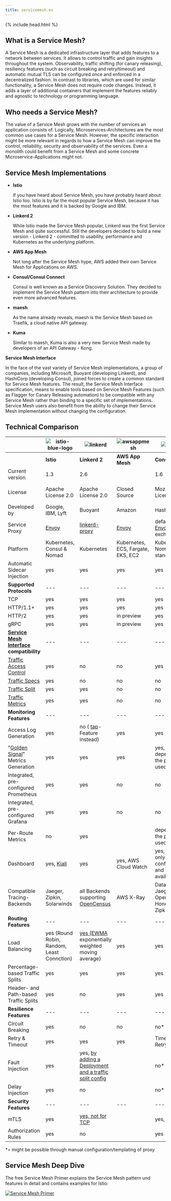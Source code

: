 ```yaml
---
title: servicemesh.es
---
```


{% include head.html %}

## What is a Service Mesh?

A Service Mesh is a dedicated infrastructure layer that adds features to a network between services. It allows to control traffic and gain insights throughout the system. Observability, traffic shifting (for canary releasing), resiliency features (such as circuit breaking and retry/timeout) and automatic mutual TLS can be configured once and enforced in a decentralized fashion. In contrast to libraries, which are used for similar functionality, a Service Mesh does not require code changes. Instead, it adds a layer of additional containers that implement the features reliably and agnostic to technology or programming language.  

## Who needs a Service Mesh?

The value of a Service Mesh grows with the number of services an application consists of. Logically, Microservices-Architectures are the most common use cases for a Service Mesh. However, the specific interaction might be more relevant in regards to how a Service Mesh can improve the control, reliability, security and observability of the services. Even a monolith could benefit from a Service Mesh and some concrete Microservice-Applications might not.

## Service Mesh Implementations

- **Istio**

   If you have heard about Service Mesh, you have probably heard about Istio too. Istio is by far the most popular Service Mesh, because it has the most features and it is backed by Google and IBM.
-  **Linkerd 2**

   While Istio made the Service Mesh popular, Linkerd was the first Service Mesh and quite successful. Still the developers decided to build a new version - Linkerd 2 - committed to usability, performance and Kubernetes as the underlying platform.  
-  **AWS App Mesh**

   Not long after the Service Mesh hype, AWS added their own Service Mesh for Applications on AWS.
-  **Consul/Consul Connect**

   Consul is well known as a Service Discovery Solution. They decided to implement the Service Mesh pattern into their architecture to provide even more advanced features.
-  **maesh**

   As the name already reveals, maesh is the Service Mesh based on Traefik, a cloud native API gateway.
-  **Kuma**

   Similar to maesh, Kuma is also a very new Service Mesh made by developers of an API Gateway - Kong.

**Service Mesh Interface**

In the face of the vast variety of Service Mesh implementations, a group of companies, including Microsoft, Buoyant (developing Linkerd), and HashiCorp (developing Consul), joined forces to create a common standard for Service Mesh features. The result, the Service Mesh Interface specification, means to enable tools based on Service Mesh Features (such as Flagger for Canary Releasing automation) to be compatible with any Service Mesh rather than binding to a specific set of implementations. Service Mesh users also benefit from the ability to change their Service Mesh implementation without changing the configuration.



## Technical Comparison

|                                                              | ![istio-blue-logo](img/istio.png)          | ![linkerd](img/linkerd.png)                                  | ![awsappmesh](img/awsappmesh.png)  | ![consul](img/consul.png)                                    | ![maesh](img/maesh.svg)       | ![kuma](img/kuma.png)              |
| ------------------------------------------------------------ | ------------------------------------------ | ------------------------------------------------------------ | ---------------------------------- | ------------------------------------------------------------ | ----------------------------- | ---------------------------------- |
|                                                              | **Istio**                                  | **Linkerd 2**                                                | **AWS App Mesh**                   | **Consul**                                                   | **mæsh**                      | **Kuma**                           |
| Current version                                              | 1.3                                        | 2.6                                                          |                                    | 1.6                                                          | 0.7                           | 0.2                                |
| License                                                      | Apache License 2.0                         | Apache License 2.0                                           | Closed Source                      | Mozilla License                                              | Apache License 2.0            | Apache License 2.0                 |
| Developed by                                                 | Google, IBM, Lyft                          | Buoyant                                                      | Amazon                             | HashiCorp                                                    | containous                    | Kong                               |
| Service Proxy                                                | [Envoy](https://www.envoyproxy.io)         | [linkerd-proxy](https://github.com/linkerd/linkerd2-proxy)   | [Envoy](https://www.envoyproxy.io) | defaults to [Envoy](https://www.envoyproxy.io), exchangeable | [Traefik](https://traefik.io) | [Envoy](https://www.envoyproxy.io) |
| Platform                                                     | Kubernetes, Consul & Nomad                 | Kubernetes                                                   | Kubernetes, ECS, Fargate, EKS, EC2 | Kubernetes, Nomad, standalone                                | Kubernetes                    | Kubernetes, "universal"            |
| Automatic Sidecar Injection                                  | yes                                        | yes                                                          | yes                                | yes                                                          | yes (per Node)                | yes                                |
| **Supported Protocols**                                      | ---                                        | ---                                                          | ---                                | ---                                                          | ---                           | ---                                |
| TCP                                                          | yes                                        | yes                                                          | yes                                | yes                                                          | yes                           | yes                                |
| HTTP/1.1+                                                    | yes                                        | yes                                                          | yes                                | yes                                                          | yes                           | yes                                |
| HTTP/2                                                       | yes                                        | yes                                                          | in preview                         | yes                                                          |                               |                                    |
| gRPC                                                         | yes                                        | yes                                                          | in preview                         | yes                                                          |                               |                                    |
| **[Service Mesh Interface](https://smi-spec.io/) compatibility** | ---                                        | ---                                                          | ---                                | ---                                                          | ---                           | ---                                |
| [Traffic Access Control](https://github.com/deislabs/smi-spec/blob/master/traffic-access-control.md) | yes                                        | no                                                           | no                                 | yes                                                          | yes                           | no                                 |
| [Traffic Specs](https://github.com/deislabs/smi-spec/blob/master/traffic-specs.md) | yes                                        | no                                                           | no                                 | no                                                           | yes                           | no                                 |
| [Traffic Split](https://github.com/deislabs/smi-spec/blob/master/traffic-split.md) | yes                                        | yes                                                          | no                                 | no                                                           | yes                           | no                                 |
| [Traffic Metrics](https://github.com/deislabs/smi-spec/blob/master/traffic-metrics.md) | yes                                        | yes                                                          | no                                 | no                                                           | no                            | no                                 |
| **Monitoring Features**                                      | ---                                        | ---                                                          | ---                                | ---                                                          | ---                           | ---                                |
| Access Log Generation                                        | yes                                        | no ( [tap](https://linkerd.io/2/reference/cli/tap/)-Feature instead) | yes                                | yes                                                          | yes                           | yes                                |
| "[Golden Signal](https://landing.google.com/sre/sre-book/chapters/monitoring-distributed-systems/#xref_monitoring_golden-signals)" Metrics Generation | yes                                        | yes                                                          | yes                                | yes, depending on the proxy used                             | yes                           | no*                                |
| Integrated, pre-configured Prometheus                        | yes                                        | yes                                                          | no                                 | no                                                           | yes                           | no                                 |
| Integrated, pre-configured Grafana                           | yes                                        | yes                                                          | no                                 | no                                                           |                               | no                                 |
| Per-Route Metrics                                            | no                                         | yes                                                          |                                    | depending on the proxy used                                  |                               | no                                 |
| Dashboard                                                    | yes, [Kiali](https://www.kiali.io)         | yes                                                          | yes, AWS Cloud Watch               | yes, showing only configuration and availability             | no                            | no                                 |
| Compatible Tracing-Backends                                  | Jaeger, Zipkin, Solarwinds                 | all Backends supporting [OpenCensus](https://opencensus.io/service/exporters/) | AWS X-Ray                          | Datadog, Jaeger, OpenTracing, Honeycomb, Zipkin              | Jaeger                        | -                                  |
| **Routing Features**                                         | ---                                        | ---                                                          | ---                                | ---                                                          | ---                           | ---                                |
| Load Balancing                                               | yes (Round Robin, Random, Least Connction) | [yes (EWMA](https://linkerd.io/2/features/load-balancing/) exponentially weighted moving average) | yes                                | yes                                                          | yes                           |                                    |
| Percentage-based Traffic Splits                              | yes                                        | yes                                                          | yes                                | yes                                                          | yes                           | yes                                |
| Header- and Path-based Traffic Splits                        | yes                                        | no                                                           | yes                                | yes                                                          | no                            | no*                                |
| **Resilience Features**                                      | ---                                        | ---                                                          | ---                                | ---                                                          | ---                           | ---                                |
| Circuit Breaking                                             | yes                                        | no                                                           | no                                 | no*                                                          | yes                           | no*                                |
| Retry & Timeout                                              | yes                                        | yes                                                          | yes                                | Timeout yes, Retry no*                                       | yes                           | no*                                |
| Fault Injection                                              | yes                                        | yes, [by adding a Deployment and a traffic split config](https://linkerd.io/2/tasks/fault-injection/) |                                    | no*                                                          | no                            | no*                                |
| Delay Injection                                              | yes                                        | no                                                           |                                    | no*                                                          | no                            | no*                                |
| **Security Features**                                        | ---                                        | ---                                                          | ---                                | ---                                                          | ---                           | ---                                |
| mTLS                                                         | yes                                        | [yes, not for TCP](https://linkerd.io/2/features/automatic-mtls/) |                                    | yes, via [Vault](https://www.vaultproject.io)                | no                            | yes                                |
| Authorization Rules                                          | yes                                        | no                                                           |                                    | yes                                                          | no                            | yes                                |

*= might be possible through manual configuration/templating of proxy

## Service Mesh Deep Dive

The free Service Mesh Primer explains the Service Mesh pattern und features in detail and contains examples for Istio:

[![Service Mesh Primer](img/primer.jpeg)](http://leanpub.com/service-mesh-primer)
